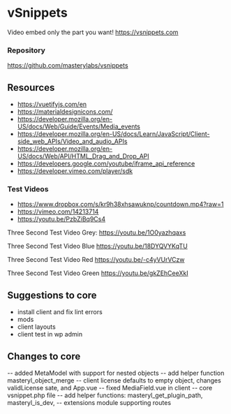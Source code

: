 # vSnippets

Video embed only the part you want!
https://vsnippets.com

### Repository

https://github.com/masterylabs/vsnippets

## Resources

- https://vuetifyjs.com/en
- https://materialdesignicons.com/
- https://developer.mozilla.org/en-US/docs/Web/Guide/Events/Media_events
- https://developer.mozilla.org/en-US/docs/Learn/JavaScript/Client-side_web_APIs/Video_and_audio_APIs
- https://developer.mozilla.org/en-US/docs/Web/API/HTML_Drag_and_Drop_API
- https://developers.google.com/youtube/iframe_api_reference
- https://developer.vimeo.com/player/sdk

### Test Videos

- https://www.dropbox.com/s/kr9h38xhsawuknp/countdown.mp4?raw=1
- https://vimeo.com/14213714
- https://youtu.be/PzbZiBq9Cs4

Three Second Test Video Grey:
https://youtu.be/1O0yazhqaxs

Three Second Test Video Blue
https://youtu.be/18DYQVYKqTU

Three Second Test Video Red
https://youtu.be/-c4yVUrVCzw

Three Second Test Video Green
https://youtu.be/gkZEhCeeXkI

## Suggestions to core

- install client and fix lint errors
- mods
- client layouts
- client test in wp admin

## Changes to core

-- added MetaModel with support for nested objects
-- add helper function masteryl_object_merge
-- client license defaults to empty object, changes validLicense sate, and App.vue
-- fixed MediaField.vue in client
-- core vsnippet.php file
-- add helper functions: masteryl_get_plugin_path, masteryl_is_dev,
-- extensions module supporting routes
